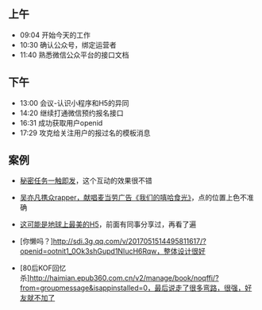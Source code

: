 ## 上午
* 09:04 开始今天的工作
* 10:30 确认公众号，绑定运营者
* 11:40 熟悉微信公众平台的接口文档
## 下午
* 13:00 会议-认识小程序和H5的异同
* 14:20 继续打通微信预约报名接口
* 16:31 成功获取用户openid
* 17:29 攻克给关注用户的报过名的模板消息
## 案例
* [秘密任务一触即发](https://acura.izestchina.com/cm/MDX201704/index.html?from=singlemessage&isappinstalled=1)，这个互动的效果很不错

* [吴亦凡携众rapper，献唱麦当劳广告《我们的嘻哈食光》](http://summercampaignhippop.mcdonalds.com.cn/)，点的位置上色不准确
* [这可能是地球上最美的H5](https://wa.qq.com/xplan/earth/index.html?from=h5shuo&_wv=1)，前面有同事分享过，再看了遍

* [你懒吗？]http://sdi.3g.qq.com/v/2017051514495811617/?openid=ootnit1_0Ok3shGupd1NIucH6Rqw，整体设计很好

* [80后KOF回忆杀]http://haimian.epub360.com.cn/v2/manage/book/noqffi/?from=groupmessage&isappinstalled=0，最后说走了很多弯路，很强，好友就不加了
